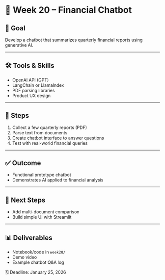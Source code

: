 # 📅 Week 20 – Financial Chatbot

## 🎯 Goal
Develop a chatbot that summarizes quarterly financial reports using generative AI.

---

## 🛠 Tools & Skills
- OpenAI API (GPT)
- LangChain or LlamaIndex
- PDF parsing libraries
- Product UX design

---

## 📂 Steps
1. Collect a few quarterly reports (PDF)
2. Parse text from documents
3. Create chatbot interface to answer questions
4. Test with real-world financial queries

---

## ✅ Outcome
- Functional prototype chatbot
- Demonstrates AI applied to financial analysis

---

## 🚀 Next Steps
- Add multi-document comparison
- Build simple UI with Streamlit

---

## 📊 Deliverables
- Notebook/code in `week20/`
- Demo video
- Example chatbot Q&A log

🗓 Deadline: January 25, 2026
